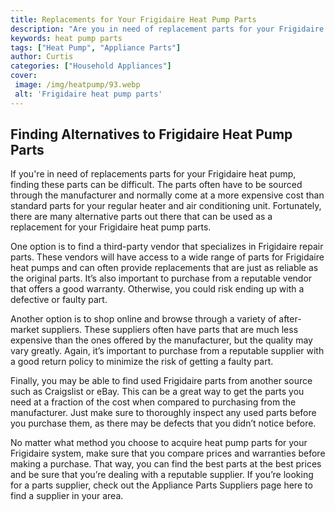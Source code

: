 ```yaml
---
title: Replacements for Your Frigidaire Heat Pump Parts
description: "Are you in need of replacement parts for your Frigidaire heat pump In this blog post we provide you with advice and options for finding what you need"
keywords: heat pump parts
tags: ["Heat Pump", "Appliance Parts"]
author: Curtis
categories: ["Household Appliances"]
cover: 
 image: /img/heatpump/93.webp
 alt: 'Frigidaire heat pump parts'
---
```

## Finding Alternatives to Frigidaire Heat Pump Parts

If you're in need of replacements parts for your Frigidaire heat pump, finding these parts can be difficult. The parts often have to be sourced through the manufacturer and normally come at a more expensive cost than standard parts for your regular heater and air conditioning unit. Fortunately, there are many alternative parts out there that can be used as a replacement for your Frigidaire heat pump parts.

One option is to find a third-party vendor that specializes in Frigidaire repair parts. These vendors will have access to a wide range of parts for Frigidaire heat pumps and can often provide replacements that are just as reliable as the original parts. It’s also important to purchase from a reputable vendor that offers a good warranty. Otherwise, you could risk ending up with a defective or faulty part.

Another option is to shop online and browse through a variety of after-market suppliers. These suppliers often have parts that are much less expensive than the ones offered by the manufacturer, but the quality may vary greatly. Again, it’s important to purchase from a reputable supplier with a good return policy to minimize the risk of getting a faulty part.

Finally, you may be able to find used Frigidaire parts from another source such as Craigslist or eBay. This can be a great way to get the parts you need at a fraction of the cost when compared to purchasing from the manufacturer. Just make sure to thoroughly inspect any used parts before you purchase them, as there may be defects that you didn’t notice before.

No matter what method you choose to acquire heat pump parts for your Frigidaire system, make sure that you compare prices and warranties before making a purchase. That way, you can find the best parts at the best prices and be sure that you’re dealing with a reputable supplier. If you’re looking for a parts supplier, check out the Appliance Parts Suppliers page here to find a supplier in your area.
